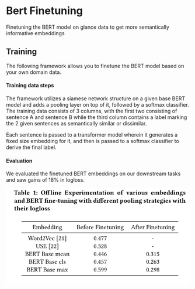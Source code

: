 # Bert Finetuning

Finetuning the BERT model on glance data to get more semantically informative embeddings


## Training

The following framework allows you to finetune the BERT model based on your own domain data.

#### Training data steps

The framework utilizes a siamese network structure on a given base BERT model and adds a pooling layer on top of it, followed by a softmax classifier.
The training data consists of 3 columns, with the first two consisting of sentence A and sentence B while the third column contains a label marking the 2 given sentences as semantically similar or dissimilar.


Each sentence is passed to a transformer model wherein it generates a fixed size embedding for it, and then is passed to a softmax classifier to derive the final label.

#### Evaluation

We evaluated the finetuned BERT embeddings on our downstream tasks and saw gains of 18% in logloss.

![](Bert_finetuning_results.png)

